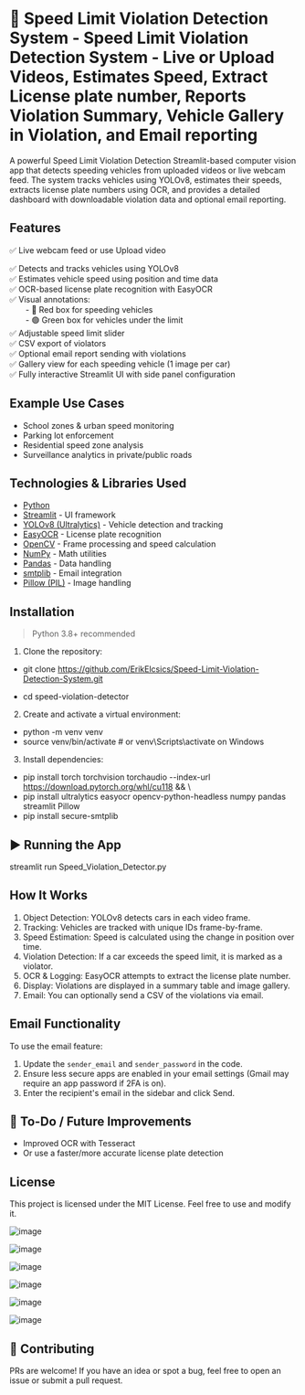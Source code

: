 # 🚗 Speed Limit Violation Detection System - Speed Limit Violation Detection System - Live or Upload Videos, Estimates Speed, Extract License plate number, Reports Violation Summary, Vehicle Gallery in Violation, and Email reporting


A powerful Speed Limit Violation Detection Streamlit-based computer vision app that detects speeding vehicles from uploaded videos or live webcam feed. The system tracks vehicles using YOLOv8, estimates their speeds, extracts license plate numbers using OCR, and provides a detailed dashboard with downloadable violation data and optional email reporting.



## Features

✅ Live webcam feed or use Upload video

✅ Detects and tracks vehicles using YOLOv8  
✅ Estimates vehicle speed using position and time data  
✅ OCR-based license plate recognition with EasyOCR  
✅ Visual annotations:  
  - 🔴 Red box for speeding vehicles  
  - 🟢 Green box for vehicles under the limit  
✅ Adjustable speed limit slider   
✅ CSV export of violators  
✅ Optional email report sending with violations  
✅ Gallery view for each speeding vehicle (1 image per car)  
✅ Fully interactive Streamlit UI with side panel configuration  

## Example Use Cases

- School zones & urban speed monitoring  
- Parking lot enforcement  
- Residential speed zone analysis  
- Surveillance analytics in private/public roads  

## Technologies & Libraries Used

- [Python](https://www.python.org/)
- [Streamlit](https://streamlit.io/) - UI framework
- [YOLOv8 (Ultralytics)](https://docs.ultralytics.com/) - Vehicle detection and tracking
- [EasyOCR](https://github.com/JaidedAI/EasyOCR) - License plate recognition
- [OpenCV](https://opencv.org/) - Frame processing and speed calculation
- [NumPy](https://numpy.org/) - Math utilities
- [Pandas](https://pandas.pydata.org/) - Data handling
- [smtplib](https://docs.python.org/3/library/smtplib.html) - Email integration
- [Pillow (PIL)](https://pillow.readthedocs.io/) - Image handling



## Installation

> Python 3.8+ recommended

1. Clone the repository:

- git clone https://github.com/ErikElcsics/Speed-Limit-Violation-Detection-System.git

- cd speed-violation-detector


2. Create and activate a virtual environment:

- python -m venv venv
- source venv/bin/activate  # or venv\Scripts\activate on Windows


3. Install dependencies:

- pip install torch torchvision torchaudio --index-url https://download.pytorch.org/whl/cu118 && \
- pip install ultralytics easyocr opencv-python-headless numpy pandas streamlit Pillow 
- pip install secure-smtplib


## ▶️ Running the App


streamlit run Speed_Violation_Detector.py


## How It Works

1. Object Detection: YOLOv8 detects cars in each video frame.
2. Tracking: Vehicles are tracked with unique IDs frame-by-frame.
3. Speed Estimation: Speed is calculated using the change in position over time.
4. Violation Detection: If a car exceeds the speed limit, it is marked as a violator.
5. OCR & Logging: EasyOCR attempts to extract the license plate number.
6. Display: Violations are displayed in a summary table and image gallery.
7. Email: You can optionally send a CSV of the violations via email.



## Email Functionality

To use the email feature:

1. Update the `sender_email` and `sender_password` in the code.
2. Ensure less secure apps are enabled in your email settings (Gmail may require an app password if 2FA is on).
3. Enter the recipient's email in the sidebar and click Send.



## 📝 To-Do / Future Improvements

- Improved OCR with Tesseract 
- Or use a faster/more accurate license plate detection



## License

This project is licensed under the MIT License. Feel free to use and modify it.

![image](https://github.com/user-attachments/assets/88515ccb-3d52-462a-a424-0b482c534635)

![image](https://github.com/user-attachments/assets/843ace0a-ebf8-4ffe-a478-ff5b41272afc)

![image](https://github.com/user-attachments/assets/6f92a4be-8227-4d49-94ab-5600de76730c)

![image](https://github.com/user-attachments/assets/ba16c20b-2046-4e90-93e8-0cc223876b1d)

![image](https://github.com/user-attachments/assets/40ab0a9a-d6cb-47c1-8c3e-86d7a46cec0a)

![image](https://github.com/user-attachments/assets/f8eac711-1a2e-429a-8a0e-92ff2fab2243)







## 🤝 Contributing

PRs are welcome! If you have an idea or spot a bug, feel free to open an issue or submit a pull request.

